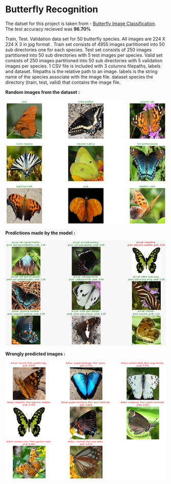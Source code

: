 # Butterfly Recognition

The datset for this project is taken from - [Butterfly Image Classification](https://www.kaggle.com/gpiosenka/butterfly-images40-species). <br>
The test accuracy recieved was **96.70%**

Train, Test. Validation data set for 50 butterfly species. All images are 224 X 224 X 3 in jpg format .
Train set consists of 4955 images partitioned into 50 sub directories one for each species.
Test set consists of 250 images partitioned into 50 sub directories with 5 test images per species.
Valid set consists of 250 images partitioned into 50 sub directories with 5 validation images per species.
1 CSV file is included with 3 columns filepaths, labels and dataset. filepaths is the relative path to an image.
labels is the string name of the species associate with the image file.
dataset species the directory (train, test, valid) that contains the image file.

**Random images from the dataset :**

![IMG](https://github.com/Hrushi11/Butterfly_Recognition/blob/main/images/random%20images.png?raw=true)

**Predictions made by the model :**

![IMG](https://github.com/Hrushi11/Butterfly_Recognition/blob/main/images/predictions1.jpeg?raw=true)

**Wrongly predicted images :**

![IMG](https://github.com/Hrushi11/Butterfly_Recognition/blob/main/images/wrong%20images.png?raw=true)
